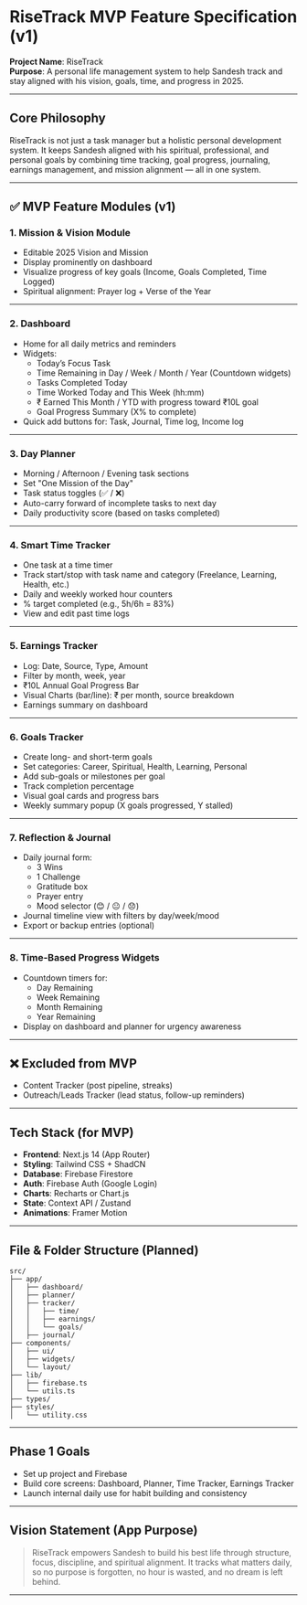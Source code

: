 # RiseTrack MVP Feature Specification (v1)

**Project Name**: RiseTrack\
**Purpose**: A personal life management system to help Sandesh track and stay aligned with his vision, goals, time, and progress in 2025.

---

## Core Philosophy

RiseTrack is not just a task manager but a holistic personal development system. It keeps Sandesh aligned with his spiritual, professional, and personal goals by combining time tracking, goal progress, journaling, earnings management, and mission alignment — all in one system.

---

## ✅ MVP Feature Modules (v1)

### 1. **Mission & Vision Module**

- Editable 2025 Vision and Mission
- Display prominently on dashboard
- Visualize progress of key goals (Income, Goals Completed, Time Logged)
- Spiritual alignment: Prayer log + Verse of the Year

---

### 2. **Dashboard**

- Home for all daily metrics and reminders
- Widgets:
  - Today’s Focus Task
  - Time Remaining in Day / Week / Month / Year (Countdown widgets)
  - Tasks Completed Today
  - Time Worked Today and This Week (hh\:mm)
  - ₹ Earned This Month / YTD with progress toward ₹10L goal
  - Goal Progress Summary (X% to complete)
- Quick add buttons for: Task, Journal, Time log, Income log

---

### 3. **Day Planner**

- Morning / Afternoon / Evening task sections
- Set "One Mission of the Day"
- Task status toggles (✅ / ❌)
- Auto-carry forward of incomplete tasks to next day
- Daily productivity score (based on tasks completed)

---

### 4. **Smart Time Tracker**

- One task at a time timer
- Track start/stop with task name and category (Freelance, Learning, Health, etc.)
- Daily and weekly worked hour counters
- % target completed (e.g., 5h/6h = 83%)
- View and edit past time logs

---

### 5. **Earnings Tracker**

- Log: Date, Source, Type, Amount
- Filter by month, week, year
- ₹10L Annual Goal Progress Bar
- Visual Charts (bar/line): ₹ per month, source breakdown
- Earnings summary on dashboard

---

### 6. **Goals Tracker**

- Create long- and short-term goals
- Set categories: Career, Spiritual, Health, Learning, Personal
- Add sub-goals or milestones per goal
- Track completion percentage
- Visual goal cards and progress bars
- Weekly summary popup (X goals progressed, Y stalled)

---

### 7. **Reflection & Journal**

- Daily journal form:
  - 3 Wins
  - 1 Challenge
  - Gratitude box
  - Prayer entry
  - Mood selector (😊 / 😐 / 😞)
- Journal timeline view with filters by day/week/mood
- Export or backup entries (optional)

---

### 8. **Time-Based Progress Widgets**

- Countdown timers for:
  - Day Remaining
  - Week Remaining
  - Month Remaining
  - Year Remaining
- Display on dashboard and planner for urgency awareness

---

## ❌ Excluded from MVP

- Content Tracker (post pipeline, streaks)
- Outreach/Leads Tracker (lead status, follow-up reminders)

---

## Tech Stack (for MVP)

- **Frontend**: Next.js 14 (App Router)
- **Styling**: Tailwind CSS + ShadCN
- **Database**: Firebase Firestore
- **Auth**: Firebase Auth (Google Login)
- **Charts**: Recharts or Chart.js
- **State**: Context API / Zustand
- **Animations**: Framer Motion

---

## File & Folder Structure (Planned)

```
src/
├── app/
│   ├── dashboard/
│   ├── planner/
│   ├── tracker/
│   │   ├── time/
│   │   ├── earnings/
│   │   └── goals/
│   ├── journal/
├── components/
│   ├── ui/
│   ├── widgets/
│   └── layout/
├── lib/
│   ├── firebase.ts
│   └── utils.ts
├── types/
├── styles/
│   └── utility.css
```

---

## Phase 1 Goals

- Set up project and Firebase
- Build core screens: Dashboard, Planner, Time Tracker, Earnings Tracker
- Launch internal daily use for habit building and consistency

---

## Vision Statement (App Purpose)

> RiseTrack empowers Sandesh to build his best life through structure, focus, discipline, and spiritual alignment. It tracks what matters daily, so no purpose is forgotten, no hour is wasted, and no dream is left behind.

---


